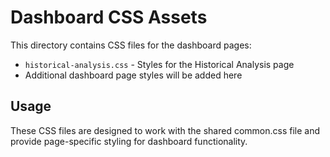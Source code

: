# Dashboard CSS Assets

This directory contains CSS files for the dashboard pages:

- `historical-analysis.css` - Styles for the Historical Analysis page
- Additional dashboard page styles will be added here

## Usage

These CSS files are designed to work with the shared common.css file and provide page-specific styling for dashboard functionality.